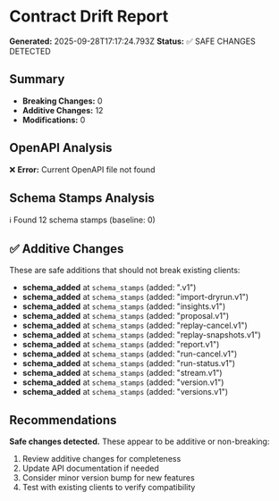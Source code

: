 # Contract Drift Report

**Generated:** 2025-09-28T17:17:24.793Z
**Status:** ✅ SAFE CHANGES DETECTED

## Summary

- **Breaking Changes:** 0
- **Additive Changes:** 12
- **Modifications:** 0

## OpenAPI Analysis

❌ **Error:** Current OpenAPI file not found

## Schema Stamps Analysis

ℹ️  Found 12 schema stamps (baseline: 0)

## ✅ Additive Changes

These are safe additions that should not break existing clients:

- **schema_added** at `schema_stamps` (added: ".v1")
- **schema_added** at `schema_stamps` (added: "import-dryrun.v1")
- **schema_added** at `schema_stamps` (added: "insights.v1")
- **schema_added** at `schema_stamps` (added: "proposal.v1")
- **schema_added** at `schema_stamps` (added: "replay-cancel.v1")
- **schema_added** at `schema_stamps` (added: "replay-snapshots.v1")
- **schema_added** at `schema_stamps` (added: "report.v1")
- **schema_added** at `schema_stamps` (added: "run-cancel.v1")
- **schema_added** at `schema_stamps` (added: "run-status.v1")
- **schema_added** at `schema_stamps` (added: "stream.v1")
- **schema_added** at `schema_stamps` (added: "version.v1")
- **schema_added** at `schema_stamps` (added: "versions.v1")

## Recommendations

**Safe changes detected.** These appear to be additive or non-breaking:

1. Review additive changes for completeness
2. Update API documentation if needed
3. Consider minor version bump for new features
4. Test with existing clients to verify compatibility

